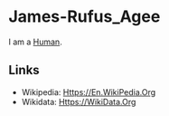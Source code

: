 # James-Rufus_Agee

I am a [Human](40000001.md).

## Links

- Wikipedia: [Https://En.WikiPedia.Org](https://en.wikipedia.org/wiki/James_Agee)
- Wikidata: [Https://WikiData.Org](https://wikidata.org/wiki/Q352963)
